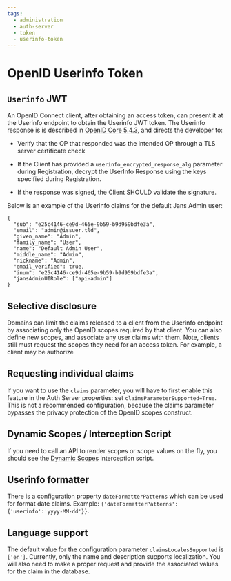 ```yaml
---
tags:
  - administration
  - auth-server
  - token
  - userinfo-token
---
```


# OpenID Userinfo Token

## `Userinfo` JWT

An OpenID Connect client, after obtaining an access token, can present it
at the Userinfo endpoint to obtain the Userinfo JWT token. The Userinfo response
is is described in [OpenID Core 5.4.3](https://openid.net/specs/openid-connect-core-1_0.html#UserInfoResponseValidation), and directs the developer to:

* Verify that the OP that responded was the intended OP through a TLS server certificate check

* If the Client has provided a `userinfo_encrypted_response_alg` parameter
during Registration, decrypt the UserInfo Response using the keys specified
during Registration.

* If the response was signed, the Client SHOULD validate the signature.

Below is an example of the Userinfo claims for the default Jans Admin user:

```
{
  "sub": "e25c4146-ce9d-465e-9b59-b9d959bdfe3a",
  "email": "admin@issuer.tld",
  "given_name": "Admin",
  "family_name": "User",
  "name": "Default Admin User",
  "middle_name": "Admin",
  "nickname": "Admin",
  "email_verified": true,
  "inum": "e25c4146-ce9d-465e-9b59-b9d959bdfe3a",
  "jansAdminUIRole": ["api-admin"]
}

```

## Selective disclosure

Domains can limit the claims released to a client from the Userinfo endpoint
by associating only the OpenID scopes required by that client. You can also
define new scopes, and associate any user claims with them. Note, clients still
must request the scopes they need for an access token. For example, a client
may be authorize

## Requesting individual claims

If you want to use the `claims` parameter, you will have to first enable this feature in the Auth Server properties: set `claimsParameterSupported=True`.
This is not a recommended configuration, because the claims parameter bypasses
the privacy protection of the OpenID scopes construct.

## Dynamic Scopes / Interception Script

If you need to call an API to render scopes or scope values on the fly,
you should see the [Dynamic Scopes](../../developer/scripts/dynamic-scope.md) interception script.

## Userinfo formatter

There is a configuration property `dateFormatterPatterns` which can be used for format date claims.
Example: `{'dateFormatterPatterns': {'userinfo':'yyyy-MM-dd'}}`.

## Language support

The default value for the configuration parameter `claimsLocalesSupported` is `['en']`. Currently, only the name and description supports localization. You
will also need to make a proper request and provide the associated values for
the claim in the database.
